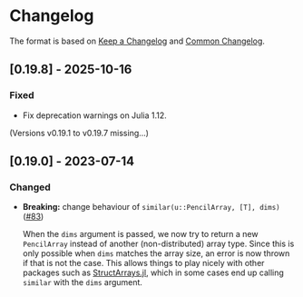 # Changelog

The format is based on [Keep a Changelog] and [Common Changelog].

## [0.19.8] - 2025-10-16

### Fixed

- Fix deprecation warnings on Julia 1.12.

(Versions v0.19.1 to v0.19.7 missing...)

## [0.19.0] - 2023-07-14

### Changed

-   **Breaking:** change behaviour of `similar(u::PencilArray, [T], dims)` ([#83])

    When the `dims` argument is passed, we now try to return a new `PencilArray` instead of another (non-distributed) array type. Since this is only possible when `dims` matches the array size, an error is now thrown if that is not the case. This allows things to play nicely with other packages such as [StructArrays.jl](https://github.com/JuliaArrays/StructArrays.jl), which in some cases end up calling `similar` with the `dims` argument.

  [Keep a Changelog]: https://keepachangelog.com/en/1.1.0/
  [Common Changelog]: https://common-changelog.org/
  [#83]: https://github.com/jipolanco/PencilArrays.jl/pull/83
